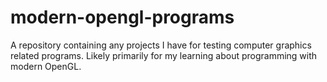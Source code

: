# modern-opengl-programs
A repository containing any projects I have for testing computer graphics related programs. Likely primarily for my learning about programming with modern OpenGL.
